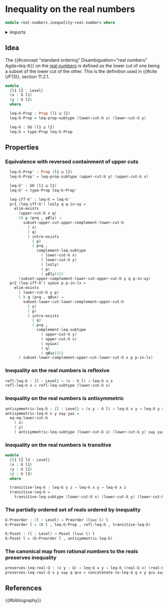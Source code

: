 # Inequality on the real numbers

```agda
module real-numbers.inequality-real-numbers where
```

<details><summary>Imports</summary>

```agda
open import elementary-number-theory.inequality-rational-numbers
open import elementary-number-theory.rational-numbers
open import elementary-number-theory.strict-inequality-rational-numbers

open import foundation.complements-subtypes
open import foundation.dependent-pair-types
open import foundation.existential-quantification
open import foundation.identity-types
open import foundation.logical-equivalences
open import foundation.propositions
open import foundation.subtypes
open import foundation.universe-levels

open import order-theory.posets
open import order-theory.preorders

open import real-numbers.dedekind-real-numbers
open import real-numbers.rational-real-numbers
```

</details>

## Idea

The {{#concept "standard ordering" Disambiguation="real numbers" Agda=leq-ℝ}} on
the [real numbers](real-numbers.dedekind-real-numbers.md) is defined as the
lower cut of one being a subset of the lower cut of the other. This is the
definition used in {{#cite UF13}}, section 11.2.1.

```agda
module _
  {l1 l2 : Level}
  (x : ℝ l1)
  (y : ℝ l2)
  where

  leq-ℝ-Prop : Prop (l1 ⊔ l2)
  leq-ℝ-Prop = leq-prop-subtype (lower-cut-ℝ x) (lower-cut-ℝ y)

  leq-ℝ : UU (l1 ⊔ l2)
  leq-ℝ = type-Prop leq-ℝ-Prop
```

## Properties

### Equivalence with reversed containment of upper cuts

```agda
  leq-ℝ-Prop' : Prop (l1 ⊔ l2)
  leq-ℝ-Prop' = leq-prop-subtype (upper-cut-ℝ y) (upper-cut-ℝ x)

  leq-ℝ' : UU (l1 ⊔ l2)
  leq-ℝ' = type-Prop leq-ℝ-Prop'

  leq-iff-ℝ' : leq-ℝ ↔ leq-ℝ'
  pr1 (leq-iff-ℝ') lx⊆ly q q-in-uy =
    elim-exists
      (upper-cut-ℝ x q)
      (λ p (p<q , p∉ly) →
        subset-upper-cut-upper-complement-lower-cut-ℝ
          ( x)
          ( q)
          ( intro-exists
            ( p)
            ( p<q ,
              complement-leq-subtype
                ( lower-cut-ℝ x)
                ( lower-cut-ℝ y)
                ( lx⊆ly)
                ( p)
                ( p∉ly))))
      (subset-upper-complement-lower-cut-upper-cut-ℝ y q q-in-uy)
  pr2 (leq-iff-ℝ') uy⊆ux p p-in-lx =
    elim-exists
      ( lower-cut-ℝ y p)
      ( λ q (p<q , q∉ux) →
        subset-lower-cut-lower-complement-upper-cut-ℝ
          ( y)
          ( p)
          ( intro-exists
            ( q)
            ( p<q ,
              complement-leq-subtype
                ( upper-cut-ℝ y)
                ( upper-cut-ℝ x)
                ( uy⊆ux)
                ( q)
                ( q∉ux))))
      ( subset-lower-complement-upper-cut-lower-cut-ℝ x p p-in-lx)
```

### Inequality on the real numbers is reflexive

```agda
refl-leq-ℝ : {l : Level} → (x : ℝ l) → leq-ℝ x x
refl-leq-ℝ x = refl-leq-subtype (lower-cut-ℝ x)
```

### Inequality on the real numbers is antisymmetric

```agda
antisymmetric-leq-ℝ : {l : Level} → (x y : ℝ l) → leq-ℝ x y → leq-ℝ y x → x ＝ y
antisymmetric-leq-ℝ x y x≤y y≤x =
  eq-eq-lower-cut-ℝ
    ( x)
    ( y)
    ( antisymmetric-leq-subtype (lower-cut-ℝ x) (lower-cut-ℝ y) x≤y y≤x)
```

### Inequality on the real numbers is transitive

```agda
module _
  {l1 l2 l3 : Level}
  (x : ℝ l1)
  (y : ℝ l2)
  (z : ℝ l3)
  where

  transitive-leq-ℝ : leq-ℝ y z → leq-ℝ x y → leq-ℝ x z
  transitive-leq-ℝ =
    transitive-leq-subtype (lower-cut-ℝ x) (lower-cut-ℝ y) (lower-cut-ℝ z)
```

### The partially ordered set of reals ordered by inequality

```agda
ℝ-Preorder : (l : Level) → Preorder (lsuc l) l
ℝ-Preorder l = (ℝ l , leq-ℝ-Prop , refl-leq-ℝ , transitive-leq-ℝ)

ℝ-Poset : (l : Level) → Poset (lsuc l) l
ℝ-Poset l = (ℝ-Preorder l , antisymmetric-leq-ℝ)
```

### The canonical map from rational numbers to the reals preserves inequality

```agda
preserves-leq-real-ℚ : (x y : ℚ) → leq-ℚ x y → leq-ℝ (real-ℚ x) (real-ℚ y)
preserves-leq-real-ℚ x y x≤y q q<x = concatenate-le-leq-ℚ q x y q<x x≤y
```

## References

{{#bibliography}}
